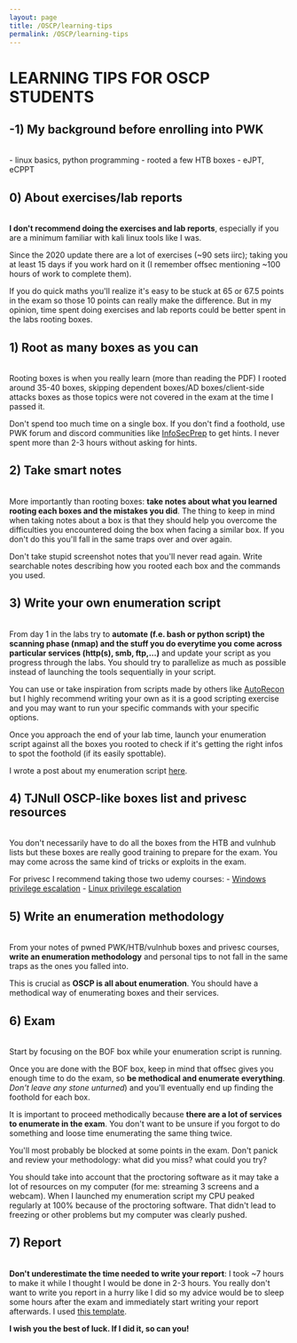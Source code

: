 ```yaml
---
layout: page
title: /OSCP/learning-tips
permalink: /OSCP/learning-tips
---
```


<h1>LEARNING TIPS FOR OSCP STUDENTS</h1>

<h2>-1) My background before enrolling into PWK</h2>

<p><br>- linux basics, python programming
- rooted a few HTB boxes
- eJPT, eCPPT</p>

<h2>0) About exercises/lab reports</h2>

<p><br><b>I don't recommend doing the exercises and lab reports</b>, especially if you are a minimum familiar with kali linux tools like I was.</p>

<p>Since the 2020 update there are a lot of exercises (~90 sets iirc); taking you at least 15 days if you work hard on it (I remember offsec mentioning ~100 hours of work to complete them).</p>

<p>If you do quick maths you'll realize it's easy to be stuck at 65 or 67.5 points in the exam so those 10 points can really make the difference. But in my opinion, time spent doing exercises and lab reports could be better spent in the labs rooting boxes.</p>

<h2>1) Root as many boxes as you can</h2>

<p><br>Rooting boxes is when you really learn (more than reading the PDF) I rooted around 35-40 boxes, skipping dependent boxes/AD boxes/client-side attacks boxes as those topics were not covered in the exam at the time I passed it.</p>

<p>Don't spend too much time on a single box. If you don't find a foothold, use PWK forum and discord communities like <a href="https://discord.com/invite/mEtEFhp" target="_blank" rel="noopener noreferrer">InfoSecPrep</a> to get hints. I never spent more than 2-3 hours without asking for hints.</p>

<h2>2) Take smart notes</h2>

<p><br>More importantly than rooting boxes: <b>take notes about what you learned rooting each boxes and the mistakes you did</b>. The thing to keep in mind when taking notes about a box is that they should help you overcome the difficulties you encountered doing the box when facing a similar box. If you don't do this you'll fall in the same traps over and over again.</p>

<p>Don't take stupid screenshot notes that you'll never read again. Write searchable notes describing how you rooted each box and the commands you used.</p>

<h2>3) Write your own enumeration script</h2>

<p><br>From day 1 in the labs try to <b>automate (f.e. bash or python script) the scanning phase (nmap) and the stuff you do everytime you come across particular services (http(s), smb, ftp,...)</b> and update your script as you progress through the labs. You should try to parallelize as much as possible instead of launching the tools sequentially in your script.</p>

<p>You can use or take inspiration from scripts made by others like <a href="https://github.com/Tib3rius/AutoRecon" target="_blank" rel="noopener noreferrer">AutoRecon</a> but I highly recommend writing your own as it is a good scripting exercise and you may want to run your specific commands with your specific options.</p>

<p>Once you approach the end of your lab time, launch your enumeration script against all the boxes you rooted to check if it's getting the right infos to spot the foothold (if its easily spottable).</p>

I wrote a post about my enumeration script <a href="/OSCP/scan-script" target="_blank" rel="noopener noreferrer">here</a>.

<h2>4) TJNull OSCP-like boxes list and privesc resources</h2>

<p><br>You don't necessarily have to do all the boxes from the HTB and vulnhub lists but these boxes are really good training to prepare for the exam. You may come across the same kind of tricks or exploits in the exam.</p>

<p>For privesc I recommend taking those two udemy courses:
- <a href="https://www.udemy.com/course/windows-privilege-escalation/" target="_blank" rel="noopener noreferrer">Windows privilege escalation</a>
- <a href="https://www.udemy.com/course/linux-privilege-escalation/" target="_blank" rel="noopener noreferrer">Linux privilege escalation</a></p>

<h2>5) Write an enumeration methodology</h2>

<p><br>From your notes of pwned PWK/HTB/vulnhub boxes and privesc courses, <b>write an enumeration methodology</b> and personal tips to not fall in the same traps as the ones you falled into.</p>

<p>This is crucial as <b>OSCP is all about enumeration</b>. You should have a methodical way of enumerating boxes and their services.</p>

<h2>6) Exam</h2>

<p><br>Start by focusing on the BOF box while your enumeration script is running.</p>

<p>Once you are done with the BOF box, keep in mind that offsec gives you enough time to do the exam, so <b>be methodical and enumerate everything</b>. <i>Don't leave any stone unturned</i>) and you'll eventually end up finding the foothold for each box.</p>

<p>It is important to proceed methodically because <b>there are a lot of services to enumerate in the exam</b>. You don't want to be unsure if you forgot to do something and loose time enumerating the same thing twice.</p>

<p>You'll most probably be blocked at some points in the exam. Don't panick and review your methodology: what did you miss? what could you try?</p>

<p>You should take into account that the proctoring software as it may take a lot of resources on my computer (for me: streaming 3 screens and a webcam). When I launched my enumeration script my CPU peaked regularly at 100% because of the proctoring software. That didn't lead to freezing or other problems but my computer was clearly pushed.</p>

<h2>7) Report</h2>

<p><br><b>Don't underestimate the time needed to write your report</b>: I took ~7 hours to make it while I thought I would be done in 2-3 hours. You really don't want to write you report in a hurry like I did so my advice would be to sleep some hours after the exam and immediately start writing your report afterwards. I used <a href="https://github.com/whoisflynn/OSCP-Exam-Report-Template" target="_blank" rel="noopener noreferrer">this template</a>.
</p>

<p><b>I wish you the best of luck. If I did it, so can you!</b></p>
